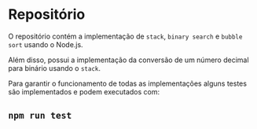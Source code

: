 # Repositório

O repositório contém a implementação de `stack`, `binary search` e `bubble sort` usando o Node.js.

Além disso, possui a implementação da conversão de um número decimal para binário usando o `stack`. 

Para garantir o funcionamento de todas as implementações alguns testes são implementados e podem executados com:

## `npm run test`